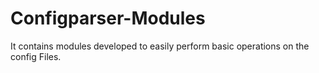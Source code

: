 # Configparser-Modules
It contains modules developed to easily perform basic operations on the config Files.
